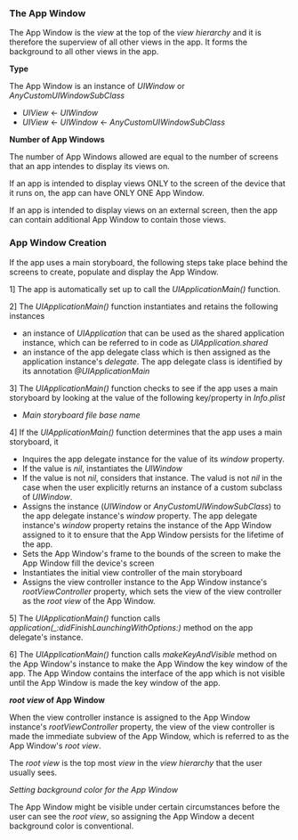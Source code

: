### The App Window

The App Window is the *view* at the top of the *view hierarchy* and it is therefore the superview of all other views in the app. 
It forms the background to all other views in the app. 

**Type**

The App Window is an instance of *UIWindow* or *AnyCustomUIWindowSubClass*

* *UIView* <- *UIWindow*
* *UIView* <- *UIWindow* <- *AnyCustomUIWindowSubClass*

**Number of App Windows**

The number of App Windows allowed are equal to the number of screens that an app intendes to display its views on. 

If an app is intended to display views ONLY to the screen of the device that it runs on, the app can have ONLY ONE App Window.

If an app is intended to display views on an external screen, then the app can contain additional App Window to contain those views.

### App Window Creation

If the app uses a main storyboard, the following steps take place behind the screens to create, populate and display the App Window.

1] The app is automatically set up to call the *UIApplicationMain()* function.

2] The *UIApplicationMain()* function instantiates and retains the following instances

* an instance of *UIApplication* that can be used as the shared application instance, which can be referred to in code as *UIApplication.shared*
* an instance of the app delegate class which is then assigned as the application instance's *delegate*. The app delegate class is identified by its annotation *@UIApplicationMain*

3] The *UIApplicationMain()* function checks to see if the app uses a main storyboard by looking at the value of the following key/property in *Info.plist*

* *Main storyboard file base name*

4] If the *UIApplicationMain()* function determines that the app uses a main storyboard, it 

* Inquires the app delegate instance for the value of its *window* property. 
* If the value is *nil*, instantiates the *UIWindow*
* If the value is not *nil*, considers that instance. The valud is not *nil* in the case when the user explicitly returns an instance of a custom subclass of *UIWindow*.
* Assigns the instance (*UIWindow* or *AnyCustomUIWindowSubClass*) to the app delegate instance's *window* property. The app delegate instance's *window* property retains the instance of the App Window assigned to it to ensure that the App Window persists for the lifetime of the app.
* Sets the App Window's frame to the bounds of the screen to make the App Window fill the device's screen
* Instantiates the initial view controller of the main storyboard
* Assigns the view controller instance to the App Window instance's *rootViewController* property, which sets the view of the view controller as the *root view* of the App Window.

5] The *UIApplicationMain()* function calls *application(_:didFinishLaunchingWithOptions:)* method on the app delegate's instance.

6] The *UIApplicationMain()* function calls *makeKeyAndVisible* method on the App Window's instance to make the App Window the key window of the app. The App Window contains the interface of the app which is not visible until the App Window is made the key window of the app. 

***root view* of App Window**

When the view controller instance is assigned to the App Window instance's *rootViewController* property, the view of the view controller is made the immediate subview of the App Window, which is referred to as the App Window's *root view*. 

The *root view* is the top most *view* in the *view hierarchy* that the user usually sees.

*Setting background color for the App Window*

The App Window might be visible under certain circumstances before the user can see the *root view*, so assigning the App Window a decent background color is conventional.

